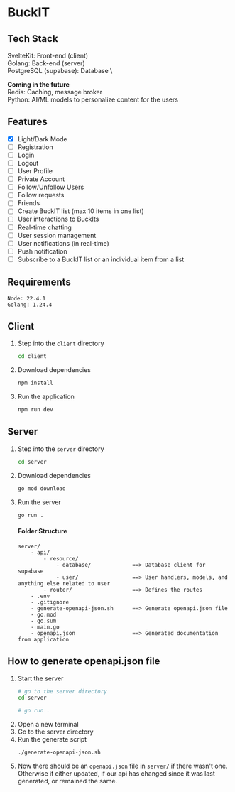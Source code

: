 # BuckIT

## Tech Stack
SvelteKit: Front-end (client) \
Golang: Back-end (server) \
PostgreSQL (supabase): Database \

**Coming in the future** \
Redis: Caching, message broker \
Python: AI/ML models to personalize content for the users


## Features
- [x] Light/Dark Mode
- [ ] Registration
- [ ] Login 
- [ ] Logout
- [ ] User Profile
- [ ] Private Account   
- [ ] Follow/Unfollow Users
- [ ] Follow requests
- [ ] Friends
- [ ] Create BuckIT list (max 10 items in one list)
- [ ] User interactions to BuckIts
- [ ] Real-time chatting
- [ ] User session management
- [ ] User notifications (in real-time)
- [ ] Push notification
- [ ] Subscribe to a BuckIT list or an individual item from a list

## Requirements
```
Node: 22.4.1
Golang: 1.24.4
```

## Client
1. Step into the `client` directory
    ```sh
    cd client
    ```
2. Download dependencies
    ```sh
    npm install
    ```
3. Run the application
    ```sh
    npm run dev
    ```

## Server
1. Step into the `server` directory
    ```sh
    cd server
    ```
2. Download dependencies
    ```sh
    go mod download
    ```
3. Run the server
    ```sh
    go run .
    ```

    #### Folder Structure
    ```
    server/
        - api/
            - resource/
                - database/             ==> Database client for supabase
                - user/                 ==> User handlers, models, and anything else related to user
            - router/                   ==> Defines the routes
        - .env
        - .gitignore
        - generate-openapi-json.sh      ==> Generate openapi.json file
        - go.mod
        - go.sum
        - main.go
        - openapi.json                  ==> Generated documentation from application
    ```

## How to generate openapi.json file
1. Start the server
    ```sh
    # go to the server directory
    cd server

    # go run .
    ```
2. Open a new terminal
3. Go to the server directory
4. Run the generate script
    ```sh
    ./generate-openapi-json.sh
    ```
5. Now there should be an `openapi.json` file in `server/` if there wasn't one. Otherwise it either updated, if our api has changed since it was last generated, or remained the same.